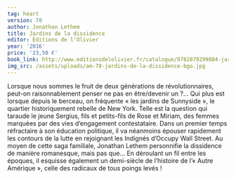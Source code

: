 ```yaml
---
tag: heart
version: 78
author: Jonathan Lethem
title: Jardins de la dissidence
editor: Éditions de l’Olivier
year: '2016'
price: '23,50 €'
book_link: http://www.editionsdelolivier.fr/catalogue/9782879299884-jardins-de-la-dissidence
img_src: /assets/uploads/am-78-jardins-de-la-dissidence-bgo.jpg
---
```

Lorsque nous sommes le fruit de deux générations de révolutionnaires, peut-on raisonnablement penser ne pas en être/devenir un ?... Qui plus est lorsque depuis le berceau, on fréquente « les jardins de Sunnyside », le quartier historiquement rebelle de New York. Telle est la question qui taraude le jeune Sergius, fils et petits-fils de Rose et Miriam, des femmes marquées par des vies d’engagement contestataire. Dans un premier temps réfractaire à son éducation politique, il va néanmoins épouser rapidement les contours de la lutte en rejoignant les Indignés d’Occupy Wall Street. Au moyen de cette saga familiale, Jonathan Lethem personnifie la dissidence de manière romanesque, mais pas que… En déroulant un fil entre les époques, il esquisse également un demi-siècle de l’histoire de l’« Autre Amérique », celle des radicaux de tous poings levés !
